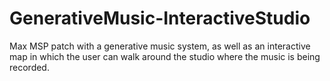 # GenerativeMusic-InteractiveStudio
Max MSP patch with a generative music system, as well as an interactive map in which the user can walk around the studio where the music is being recorded.
